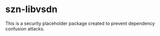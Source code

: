 # szn-libvsdn

This is a security placeholder package created to prevent dependency confusion attacks.